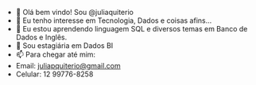 - 👋 Olá bem vindo! Sou @juliaquiterio
- 👀 Eu tenho interesse em Tecnologia, Dados e coisas afins...
- 🌱 Eu estou aprendendo linguagem SQL e diversos temas em Banco de Dados e Inglês.
- 💞️ Sou estagiária em Dados BI 
- 📫 Para chegar até mim:<br>
- Email: juliapquiterio@gmail.com <br>
- Celular: 12 99776-8258

<!---
juliaquiterio/juliaquiterio ✨ visite meu repositório✨, há diversos códigos em linguagens de programação.
--->
